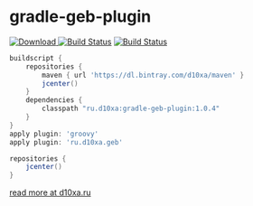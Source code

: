 # gradle-geb-plugin

[ ![Download](https://api.bintray.com/packages/d10xa/maven/ru.d10xa%3Agradle-geb-plugin/images/download.svg) ](https://bintray.com/d10xa/maven/ru.d10xa%3Agradle-geb-plugin/_latestVersion)
[![Build Status](https://travis-ci.org/d10xa/gradle-geb-plugin.svg?branch=master)](https://travis-ci.org/d10xa/gradle-geb-plugin)
[![Build Status](https://snap-ci.com/d10xa/gradle-geb-plugin/branch/master/build_image)](https://snap-ci.com/d10xa/gradle-geb-plugin/branch/master)

```groovy
buildscript {
    repositories {
        maven { url 'https://dl.bintray.com/d10xa/maven' }
        jcenter()
    }
    dependencies {
        classpath "ru.d10xa:gradle-geb-plugin:1.0.4"
    }
}
apply plugin: 'groovy'
apply plugin: 'ru.d10xa.geb'

repositories {
    jcenter()
}
```

[read more at d10xa.ru](http://d10xa.ru/2015/09/geb-getting-started/)
